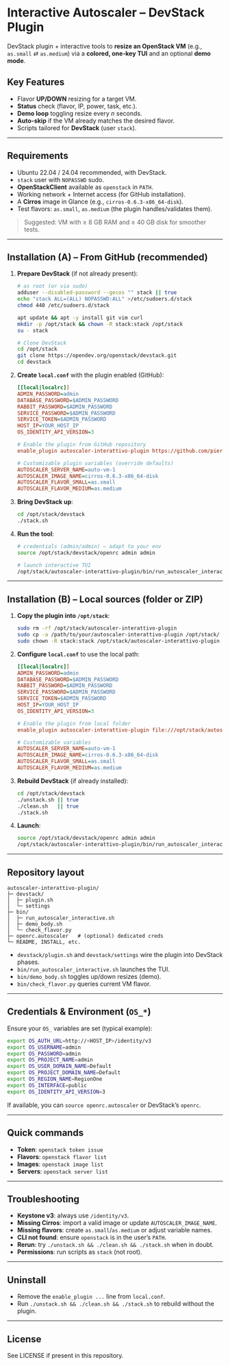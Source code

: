 # Interactive Autoscaler – DevStack Plugin

DevStack plugin + interactive tools to **resize an OpenStack VM** (e.g., `as.small` ⇄ `as.medium`) via a **colored, one‑key TUI** and an optional **demo mode**.

## Key Features

- Flavor **UP/DOWN** resizing for a target VM.
- **Status** check (flavor, IP, power, task, etc.).
- **Demo loop** toggling resize every *n* seconds.
- **Auto‑skip** if the VM already matches the desired flavor.
- Scripts tailored for **DevStack** (user `stack`).

---

## Requirements

- Ubuntu 22.04 / 24.04 recommended, with DevStack.
- `stack` user with `NOPASSWD` sudo.
- **OpenStackClient** available as `openstack` in `PATH`.
- Working network + Internet access (for GitHub installation).
- A **Cirros** image in Glance (e.g., `cirros-0.6.3-x86_64-disk`).
- Test flavors: `as.small`, `as.medium` (the plugin handles/validates them).

> Suggested: VM with ≥ 8 GB RAM and ≥ 40 GB disk for smoother tests.

---

## Installation (A) – From GitHub (recommended)

1. **Prepare DevStack** (if not already present):
   ```bash
   # as root (or via sudo)
   adduser --disabled-password --gecos "" stack || true
   echo "stack ALL=(ALL) NOPASSWD:ALL" >/etc/sudoers.d/stack
   chmod 440 /etc/sudoers.d/stack

   apt update && apt -y install git vim curl
   mkdir -p /opt/stack && chown -R stack:stack /opt/stack
   su - stack

   # Clone DevStack
   cd /opt/stack
   git clone https://opendev.org/openstack/devstack.git
   cd devstack
   ```

2. **Create `local.conf`** with the plugin enabled (GitHub):
   ```ini
   [[local|localrc]]
   ADMIN_PASSWORD=admin
   DATABASE_PASSWORD=$ADMIN_PASSWORD
   RABBIT_PASSWORD=$ADMIN_PASSWORD
   SERVICE_PASSWORD=$ADMIN_PASSWORD
   SERVICE_TOKEN=$ADMIN_PASSWORD
   HOST_IP=YOUR_HOST_IP
   OS_IDENTITY_API_VERSION=3

   # Enable the plugin from GitHub repository
   enable_plugin autoscaler-interattivo-plugin https://github.com/pierluigi-vitiello/Autoscaler_Interattivo_Plugin_Devstack.git

   # Customizable plugin variables (override defaults)
   AUTOSCALER_SERVER_NAME=auto-vm-1
   AUTOSCALER_IMAGE_NAME=cirros-0.6.3-x86_64-disk
   AUTOSCALER_FLAVOR_SMALL=as.small
   AUTOSCALER_FLAVOR_MEDIUM=as.medium
   ```

3. **Bring DevStack up**:
   ```bash
   cd /opt/stack/devstack
   ./stack.sh
   ```

4. **Run the tool**:
   ```bash
   # credentials (admin/admin) – adapt to your env
   source /opt/stack/devstack/openrc admin admin

   # launch interactive TUI
   /opt/stack/autoscaler-interattivo-plugin/bin/run_autoscaler_interactive.sh
   ```

---

## Installation (B) – Local sources (folder or ZIP)

1. **Copy the plugin into `/opt/stack`**:
   ```bash
   sudo rm -rf /opt/stack/autoscaler-interattivo-plugin
   sudo cp -a /path/to/your/autoscaler-interattivo-plugin /opt/stack/
   sudo chown -R stack:stack /opt/stack/autoscaler-interattivo-plugin
   ```

2. **Configure `local.conf`** to use the local path:
   ```ini
   [[local|localrc]]
   ADMIN_PASSWORD=admin
   DATABASE_PASSWORD=$ADMIN_PASSWORD
   RABBIT_PASSWORD=$ADMIN_PASSWORD
   SERVICE_PASSWORD=$ADMIN_PASSWORD
   SERVICE_TOKEN=$ADMIN_PASSWORD
   HOST_IP=YOUR_HOST_IP
   OS_IDENTITY_API_VERSION=3

   # Enable the plugin from local folder
   enable_plugin autoscaler-interattivo-plugin file:///opt/stack/autoscaler-interattivo-plugin

   # Customizable variables
   AUTOSCALER_SERVER_NAME=auto-vm-1
   AUTOSCALER_IMAGE_NAME=cirros-0.6.3-x86_64-disk
   AUTOSCALER_FLAVOR_SMALL=as.small
   AUTOSCALER_FLAVOR_MEDIUM=as.medium
   ```

3. **Rebuild DevStack** (if already installed):
   ```bash
   cd /opt/stack/devstack
   ./unstack.sh || true
   ./clean.sh   || true
   ./stack.sh
   ```

4. **Launch**:
   ```bash
   source /opt/stack/devstack/openrc admin admin
   /opt/stack/autoscaler-interattivo-plugin/bin/run_autoscaler_interactive.sh
   ```

---

## Repository layout

```
autoscaler-interattivo-plugin/
├─ devstack/
│  ├─ plugin.sh
│  └─ settings
├─ bin/
│  ├─ run_autoscaler_interactive.sh
│  ├─ demo_body.sh
│  └─ check_flavor.py
├─ openrc.autoscaler   # (optional) dedicated creds
└─ README, INSTALL, etc.
```

- `devstack/plugin.sh` and `devstack/settings` wire the plugin into DevStack phases.
- `bin/run_autoscaler_interactive.sh` launches the TUI.
- `bin/demo_body.sh` toggles up/down resizes (demo).
- `bin/check_flavor.py` queries current VM flavor.

---

## Credentials & Environment (`OS_*`)

Ensure your `OS_` variables are set (typical example):
```bash
export OS_AUTH_URL=http://<HOST_IP>/identity/v3
export OS_USERNAME=admin
export OS_PASSWORD=admin
export OS_PROJECT_NAME=admin
export OS_USER_DOMAIN_NAME=Default
export OS_PROJECT_DOMAIN_NAME=Default
export OS_REGION_NAME=RegionOne
export OS_INTERFACE=public
export OS_IDENTITY_API_VERSION=3
```

If available, you can `source openrc.autoscaler` or DevStack’s `openrc`.

---

## Quick commands

- **Token**: `openstack token issue`
- **Flavors**: `openstack flavor list`
- **Images**: `openstack image list`
- **Servers**: `openstack server list`

---

## Troubleshooting

- **Keystone v3**: always use `/identity/v3`.
- **Missing Cirros**: import a valid image or update `AUTOSCALER_IMAGE_NAME`.
- **Missing flavors**: create `as.small`/`as.medium` or adjust variable names.
- **CLI not found**: ensure `openstack` is in the user’s `PATH`.
- **Rerun**: try `./unstack.sh && ./clean.sh && ./stack.sh` when in doubt.
- **Permissions**: run scripts as `stack` (not root).

---

## Uninstall

- Remove the `enable_plugin ...` line from `local.conf`.
- Run `./unstack.sh && ./clean.sh && ./stack.sh` to rebuild without the plugin.

---

## License

See LICENSE if present in this repository.
